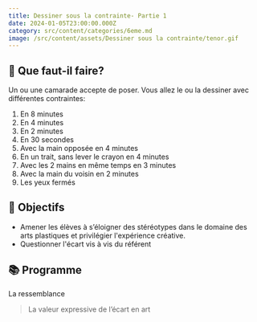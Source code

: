 ```yaml
---
title: Dessiner sous la contrainte- Partie 1
date: 2024-01-05T23:00:00.000Z
category: src/content/categories/6eme.md
image: /src/content/assets/Dessiner sous la contrainte/tenor.gif
---
```


## 🧐 Que faut-il faire?

Un ou une camarade accepte de poser. Vous allez le ou la dessiner avec différentes contraintes:

1. En 8 minutes
2. En 4 minutes
3. En 2 minutes
4. En 30 secondes
5. Avec la main opposée en 4 minutes
6. En un trait, sans lever le crayon en 4 minutes
7. Avec les 2 mains en même temps en 3 minutes
8. Avec la main du voisin en 2 minutes
9. Les yeux fermés

## 🏁 Objectifs

* Amener les élèves à s’éloigner des stéréotypes dans le domaine des arts plastiques et privilégier l'expérience créative.
* Questionner l'écart vis à vis du référent

## 📚 Programme

La ressemblance

> La valeur expressive de l’écart en art
